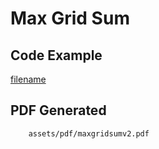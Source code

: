 # Max Grid Sum

## Code Example
[filename](https://raw.githubusercontent.com/johnfercher/maroto/v2/docs/assets/examples/maxgridsum/v2/main.go ':include :type=code')

## PDF Generated
```pdf
	assets/pdf/maxgridsumv2.pdf
```
